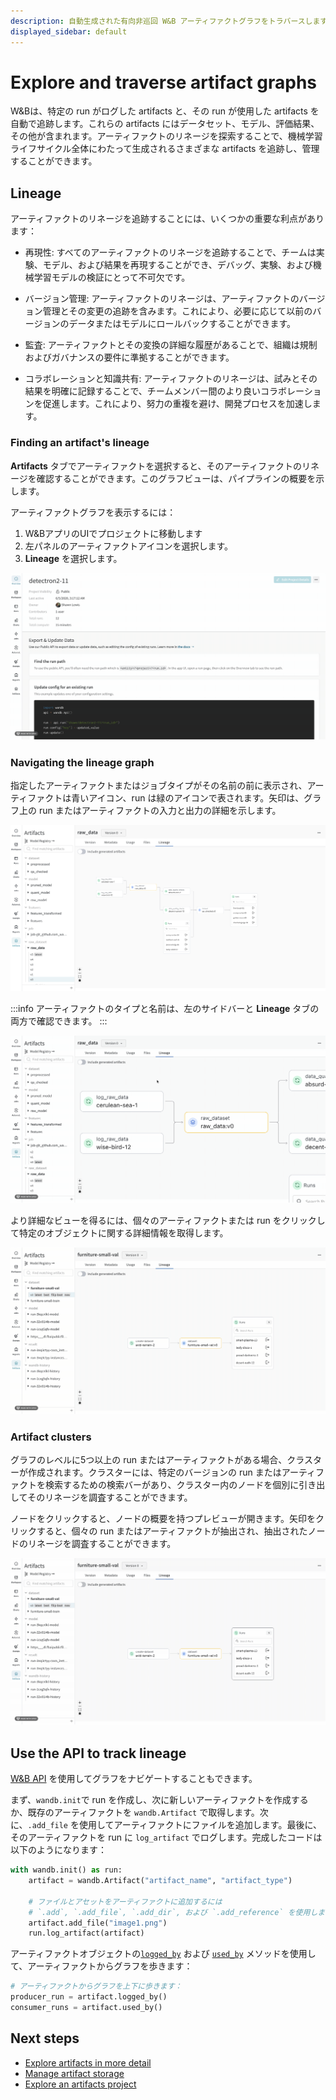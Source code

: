 ```yaml
---
description: 自動生成された有向非巡回 W&B アーティファクトグラフをトラバースします。
displayed_sidebar: default
---
```



# Explore and traverse artifact graphs

<head>
    <title>Explore direct acyclic W&B Artifact graphs.</title>
</head>

W&Bは、特定の run がログした artifacts と、その run が使用した artifacts を自動で追跡します。これらの artifacts にはデータセット、モデル、評価結果、その他が含まれます。アーティファクトのリネージを探索することで、機械学習ライフサイクル全体にわたって生成されるさまざまな artifacts を追跡し、管理することができます。

## Lineage
アーティファクトのリネージを追跡することには、いくつかの重要な利点があります：

- 再現性: すべてのアーティファクトのリネージを追跡することで、チームは実験、モデル、および結果を再現することができ、デバッグ、実験、および機械学習モデルの検証にとって不可欠です。

- バージョン管理: アーティファクトのリネージは、アーティファクトのバージョン管理とその変更の追跡を含みます。これにより、必要に応じて以前のバージョンのデータまたはモデルにロールバックすることができます。

- 監査: アーティファクトとその変換の詳細な履歴があることで、組織は規制およびガバナンスの要件に準拠することができます。

- コラボレーションと知識共有: アーティファクトのリネージは、試みとその結果を明確に記録することで、チームメンバー間のより良いコラボレーションを促進します。これにより、努力の重複を避け、開発プロセスを加速します。

### Finding an artifact's lineage
**Artifacts** タブでアーティファクトを選択すると、そのアーティファクトのリネージを確認することができます。このグラフビューは、パイプラインの概要を示します。

アーティファクトグラフを表示するには：

1. W&BアプリのUIでプロジェクトに移動します
2. 左パネルのアーティファクトアイコンを選択します。
3. **Lineage** を選択します。

![Getting to the Lineage tab](../../../static/images/artifacts/lineage1.gif)

### Navigating the lineage graph

指定したアーティファクトまたはジョブタイプがその名前の前に表示され、アーティファクトは青いアイコン、run は緑のアイコンで表されます。矢印は、グラフ上の run またはアーティファクトの入力と出力の詳細を示します。

![Run and artifact nodes](../../../static/images/artifacts/lineage2.png)

:::info
アーティファクトのタイプと名前は、左のサイドバーと **Lineage** タブの両方で確認できます。
:::

![Inputs and outputs](../../../static/images/artifacts/lineage2a.gif)

より詳細なビューを得るには、個々のアーティファクトまたは run をクリックして特定のオブジェクトに関する詳細情報を取得します。

![Previewing a run](../../../static/images/artifacts/lineage3a.gif)

### Artifact clusters

グラフのレベルに5つ以上の run またはアーティファクトがある場合、クラスターが作成されます。クラスターには、特定のバージョンの run またはアーティファクトを検索するための検索バーがあり、クラスター内のノードを個別に引き出してそのリネージを調査することができます。

ノードをクリックすると、ノードの概要を持つプレビューが開きます。矢印をクリックすると、個々の run またはアーティファクトが抽出され、抽出されたノードのリネージを調査することができます。

![Searching a run cluster](../../../static/images/artifacts/lineage3b.gif)

## Use the API to track lineage
[W&B API](../../ref/python/public-api/api.md) を使用してグラフをナビゲートすることもできます。

まず、`wandb.init`で run を作成し、次に新しいアーティファクトを作成するか、既存のアーティファクトを `wandb.Artifact` で取得します。次に、`.add_file` を使用してアーティファクトにファイルを追加します。最後に、そのアーティファクトを run に `log_artifact` でログします。完成したコードは以下のようになります：

```python
with wandb.init() as run:
    artifact = wandb.Artifact("artifact_name", "artifact_type")

    # ファイルとアセットをアーティファクトに追加するには
    # `.add`, `.add_file`, `.add_dir`, および `.add_reference` を使用します
    artifact.add_file("image1.png")
    run.log_artifact(artifact)
```

アーティファクトオブジェクトの[`logged_by`](../../ref/python/artifact.md#logged_by) および [`used_by`](../../ref/python/artifact.md#used_by) メソッドを使用して、アーティファクトからグラフを歩きます：

```python
# アーティファクトからグラフを上下に歩きます：
producer_run = artifact.logged_by()
consumer_runs = artifact.used_by()
```
## Next steps
- [Explore artifacts in more detail](../artifacts/artifacts-walkthrough.md)
- [Manage artifact storage](../artifacts/delete-artifacts.md)
- [Explore an artifacts project](https://wandb.ai/wandb-smle/artifact_workflow/artifacts/raw_dataset/raw_data/v0/lineage)